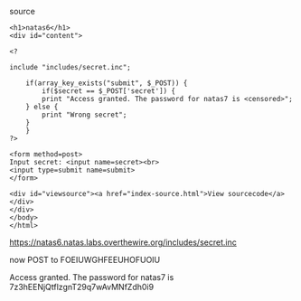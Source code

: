 source

```
<h1>natas6</h1>
<div id="content">

<?

include "includes/secret.inc";

    if(array_key_exists("submit", $_POST)) {
        if($secret == $_POST['secret']) {
        print "Access granted. The password for natas7 is <censored>";
    } else {
        print "Wrong secret";
    }
    }
?>

<form method=post>
Input secret: <input name=secret><br>
<input type=submit name=submit>
</form>

<div id="viewsource"><a href="index-source.html">View sourcecode</a></div>
</div>
</body>
</html>

```

https://natas6.natas.labs.overthewire.org/includes/secret.inc

<?
$secret = "FOEIUWGHFEEUHOFUOIU";
?>

now POST to FOEIUWGHFEEUHOFUOIU

Access granted. The password for natas7 is 7z3hEENjQtflzgnT29q7wAvMNfZdh0i9
